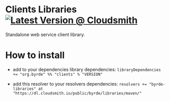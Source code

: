 # Clients Libraries [![Latest Version @ Cloudsmith](https://api-prd.cloudsmith.io/badges/version/byrde/libraries/maven/clients_2.12/latest/x/?render=true)](https://cloudsmith.io/~byrde/repos/libraries/packages/detail/maven/clients_2.12/latest/)

Standalone web service client library.

# How to install

* add to your dependencies library dependencies:
```libraryDependencies += "org.byrde" %% "clients" % "VERSION"```

* add this resolver to your resolvers dependencies:
```resolvers += "byrde-libraries" at "https://dl.cloudsmith.io/public/byrde/libraries/maven/"```
